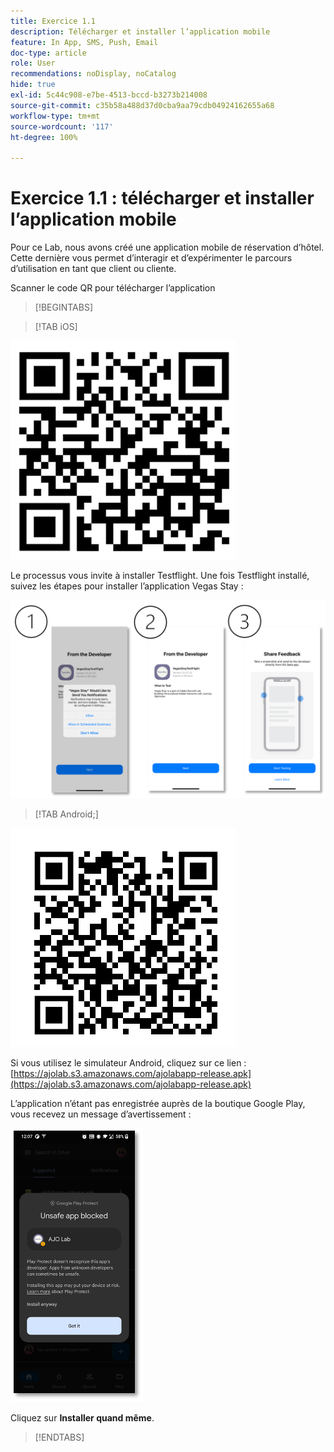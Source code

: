 ```yaml
---
title: Exercice 1.1
description: Télécharger et installer l’application mobile
feature: In App, SMS, Push, Email
doc-type: article
role: User
recommendations: noDisplay, noCatalog
hide: true
exl-id: 5c44c908-e7be-4513-bccd-b3273b214008
source-git-commit: c35b58a488d37d0cba9aa79cdb04924162655a68
workflow-type: tm+mt
source-wordcount: '117'
ht-degree: 100%

---
```


# Exercice 1.1 : télécharger et installer l’application mobile

Pour ce Lab, nous avons créé une application mobile de réservation d’hôtel. Cette dernière vous permet d’interagir et d’expérimenter le parcours d’utilisation en tant que client ou cliente.

Scanner le code QR pour télécharger l’application

>[!BEGINTABS]

>[!TAB iOS]

![Code QR pour iOS.](/help/assets/lab731-ios-qr-code.png)

Le processus vous invite à installer Testflight. Une fois Testflight installé, suivez les étapes pour installer l’application Vegas Stay :

![Étapes d’installation d’iOS.](/help/assets/lab731-install-ios.png)

>[!TAB Android;]

![Code QR pour Android.](/help/assets/lab731-android-qr-code.png)

Si vous utilisez le simulateur Android, cliquez sur ce lien : [https://ajolab.s3.amazonaws.com/ajolabapp-release.apk](https://ajolab.s3.amazonaws.com/ajolabapp-release.apk)

L’application n’étant pas enregistrée auprès de la boutique Google Play, vous recevez un message d’avertissement :

![Écran d’avertissement Android.](/help/assets/lab731-install-android.png)

Cliquez sur **Installer quand même**.

>[!ENDTABS]
